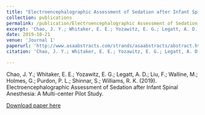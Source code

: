 ```yaml
---
title: "Electroencephalographic Assessment of Sedation after Infant Spinal Anesthesia: A Multi-center Pilot Study"
collection: publications
permalink: /publication/Electroencephalographic Assessment of Sedation after Infant Spinal Anesthesia: A Multi-center Pilot Study
excerpt: 'Chao, J. Y.; Whitaker, E. E.; Yozawitz, E. G.; Legatt, A. D.; Liu, F.; Walline, M.; Holmes, G.; Purdon, P. L.; Shinnar, S.; Williams, R. K. (2019)'
date: 2019-10-21
venue: 'Journal 1'
paperurl: 'http://www.asaabstracts.com/strands/asaabstracts/abstract.htm year=2019&index=16&absnum=1846'
citation: 'Chao, J. Y.; Whitaker, E. E.; Yozawitz, E. G.; Legatt, A. D.; Liu, F.; Walline, M.; Holmes, G.; Purdon, P. L.; Shinnar, S.; Williams, R. K. (2019). Electroencephalographic Assessment of Sedation after Infant Spinal Anesthesia: A Multi-center Pilot Study.'

---
```


Chao, J. Y.; Whitaker, E. E.; Yozawitz, E. G.; Legatt, A. D.; Liu, F.; Walline, M.; Holmes, G.; Purdon, P. L.; Shinnar, S.; Williams, R. K. (2019). Electroencephalographic Assessment of Sedation after Infant Spinal Anesthesia: A Multi-center Pilot Study.

[Download paper here](http://www.asaabstracts.com/strands/asaabstracts/abstract.htm?year=2019&index=16&absnum=1846)

